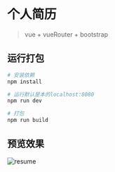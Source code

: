 # 个人简历

> vue + vueRouter + bootstrap

## 运行打包

``` bash
# 安装依赖
npm install

# 运行默认是本的localhost:8080
npm run dev

# 打包
npm run build

```
## 预览效果
![resume](http://caozongpeng.oss-cn-shenzhen.aliyuncs.com/image/resume.png)
